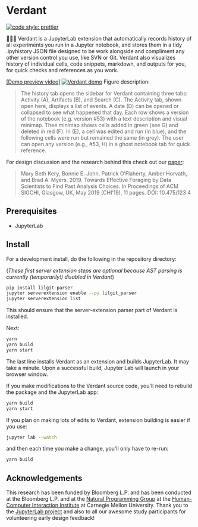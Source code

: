 # Verdant
[![code style: prettier](https://img.shields.io/badge/code_style-prettier-ff69b4.svg?style=flat-square)](https://github.com/prettier/prettier)

🌱🌿🌱 Verdant is a JupyterLab extension that automatically records history of all experiments you run in a Jupyter notebook, and stores them in a tidy .ipyhistory JSON file designed to be work alongside and compliment any other version control you use, like SVN or Git. Verdant also visualizes history of individual cells, code snippets, markdown, and outputs for you, for quick checks and references as you work.

[[Demo preview video]](https://www.youtube.com/watch?v=4v_mHIJdZq0&t=4s) [![Verdant demo](https://github.com/mkery/Verdant/blob/master/design/verdant_run.jpg?raw=true)](https://www.youtube.com/watch?v=4v_mHIJdZq0&t=4s)
Figure description: 
> The history tab opens the sidebar for Verdant containing three tabs: Activity (A), Artifacts (B), and Search
(C). The Activity tab, shown open here, displays a list of events. A date (D) can be opened or collapsed to see what
happened that day. Each row shows a version of the notebook (e.g. version #53) with a text description and visual minimap.
Thee minimap shows cells added in green (see G) and deleted in red (F). In (E), a cell was edited and run (in blue), and the
following cells were run but remained the same (in grey). The user can open any version (e.g., #53, H) in a ghost
notebook tab for quick reference.


For design discussion and the research behind this check out our [paper](https://marybethkery.com/projects/Verdant/Towards_effective_foraging_by_data_scientists.pdf):

> Mary Beth Kery, Bonnie E. John, Patrick O’Flaherty, Amber Horvath, and
> Brad A. Myers. 2019. Towards Effective Foraging by Data Scientists to Find
> Past Analysis Choices. In Proceedings of ACM SIGCHI, Glasgow, UK, May
> 2019 (CHI’19), 11 pages. DOI: 10.475/123 4

## Prerequisites

* JupyterLab

## Install

For a development install, do the following in the repository directory:

(_These first server extension steps are optional because AST parsing is currently (temporarily!) disabled in Verdant_)
```bash
pip install lilgit-parser
jupyter serverextension enable --py lilgit_parser
jupyter serverextension list
```
This should ensure that the server-extension parser part of Verdant is installed. 

Next:

```bash
yarn
yarn build
yarn start
```

The last line installs Verdant as an extension and builds JupyterLab. It may take a minute. Upon a successful build, Jupyter Lab will launch in your browser window.

If you make modifications to the Verdant source code, you'll need to rebuild the package and the JupyterLab app:

```bash
yarn build
yarn start
```

If you plan on making lots of edits to Verdant, extension building is easier if you use:

```bash
jupyter lab --watch
```

and then each time you make a change, you'll only have to re-run:

```bash
yarn build
```


## Acknowledgements
This research has been funded by Bloomberg L.P. and has been conducted at the Bloomberg L.P. and at the [Natural Programming Group](https://www.cs.cmu.edu/~NatProg/) at the [Human-Computer Interaction Institute](https://hcii.cmu.edu/) at Carnegie Mellon University. Thank you to the [JupyterLab project](https://github.com/jupyterlab/jupyterlab) and also to all our awesome study participants for volunteering early design feedback!
